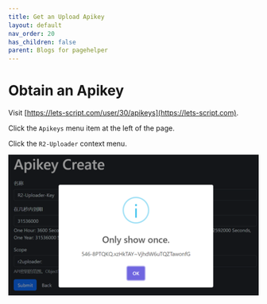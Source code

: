 ```yaml
---
title: Get an Upload Apikey
layout: default
nav_order: 20
has_children: false
parent: Blogs for pagehelper
---
```


# Obtain an Apikey

Visit [https://lets-script.com/user/30/apikeys](https://lets-script.com).

Click the `Apikeys` menu item at the left of the page.

Click the `R2-Uploader` context menu.

![apkeyimg](/assets/imgs/apikey.png)